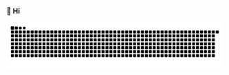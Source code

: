 ### 👋 Hi
![GitHub Snake dark](https://github.com/ivaannr/ivaannr/blob/output/github-contribution-grid-snake-dark.svg)
